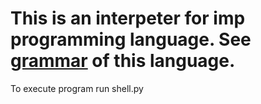 # This is an interpeter for imp programming language. See [grammar](GRAMMAR.md) of this language.

To execute program run shell.py
